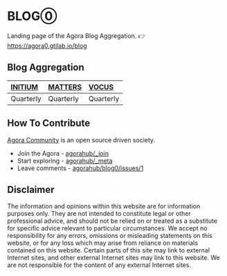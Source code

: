 # BLOG⓪

Landing page of the Agora Blog Aggregation. 👉 https://agora0.gtilab.io/blog

## Blog Aggregation

| [INITIUM](https://agora0.gitlab.io/blog/initium.html) | [MATTERS](https://agora0.gitlab.io/blog/matters.html) | [VOCUS](https://agora0.gitlab.io/blog/vocus.html) |
| :-------- | :-------- | :-------- |
| Quarterly | Quarterly | Quarterly |

## How To Contribute

[Agora Community](https://github.com/agorahub) is an open source driven society.
- Join the Agora - [agorahub/_join](https://github.com/agorahub/_join)
- Start exploring - [agorahub/_meta](https://github.com/agorahub/_meta)
- Leave comments - [agorahub/blog0/issues/1](https://github.com/agorahub/blog0/issues/1)

## Disclaimer

The information and opinions within this website are for information purposes only. They are not intended to constitute legal or other professional advice, and should not be relied on or treated as a substitute for specific advice relevant to particular circumstances. We accept no responsibility for any errors, omissions or misleading statements on this website, or for any loss which may arise from reliance on materials contained on this website. Certain parts of this site may link to external Internet sites, and other external Internet sites may link to this website. We are not responsible for the content of any external Internet sites.
